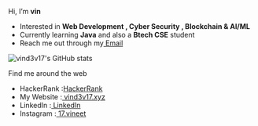 Hi, I’m <b>vin</b>
-  Interested in <b>Web Development , Cyber Security , Blockchain & AI/ML</b>
-  Currently learning <b>Java</b> and also a <b>Btech CSE</b> student
-  Reach me out through my<a href="mailto:vind3v17@gmail.com"> Email </a>

![vind3v17's GitHub stats](https://github-readme-stats.vercel.app/api?username=vind3v17&theme=algolia&show_icons=true)

Find me around the web 
- HackerRank :<a href="https://www.hackerrank.com/vind3v17">HackerRank</a>
- My Website :<a href="http://vind3v17.xyz"> vind3v17.xyz </a> 
- LinkedIn   :<a href="https://www.linkedin.com/in//"> LinkedIn</a> 
- Instagram  :<a href="https://www.instagram.com/17.vineet"> 17.vineet</a> 


<!---
vind3v17/vind3v17 is a special ✨ repository because its `README.md` (this file) appears on your GitHub profile.
You can click the Preview link to take a look at your changes.
--->


